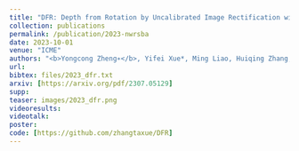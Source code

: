 ```yaml
---
title: "DFR: Depth from Rotation by Uncalibrated Image Rectification with Latitudinal Motion Assumption"
collection: publications
permalink: /publication/2023-nwrsba
date: 2023-10-01
venue: "ICME"
authors: "<b>Yongcong Zheng∗</b>, Yifei Xue*, Ming Liao, Huiqing Zhang, Yizhen Lao†"
url: 
bibtex: files/2023_dfr.txt
arxiv: [https://arxiv.org/pdf/2307.05129]
supp: 
teaser: images/2023_dfr.png
videoresults: 
videotalk: 
poster: 
code: [https://github.com/zhangtaxue/DFR]
---
```

